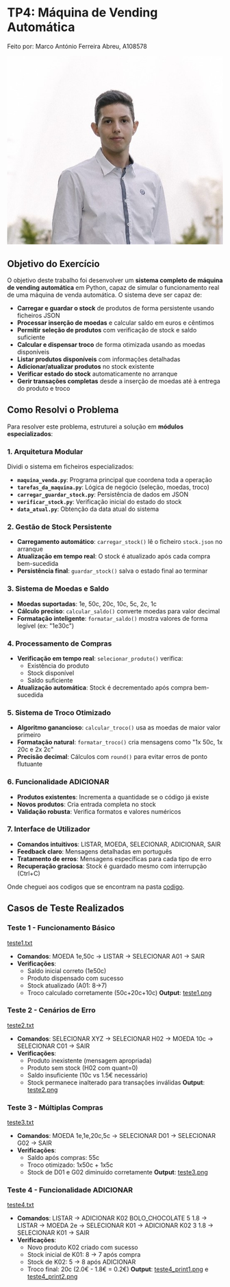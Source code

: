# TP4: Máquina de Vending Automática
Feito por:
Marco António Ferreira Abreu, A108578

![image_alt](https://github.com/MarcoAbreu11/PLC2025/blob/main/Imagem/minha_imagem.jpg?raw=true)

## **Objetivo do Exercício**

O objetivo deste trabalho foi desenvolver um **sistema completo de máquina de vending automática** em Python, capaz de simular o funcionamento real de uma máquina de venda automática. O sistema deve ser capaz de:

- **Carregar e guardar o stock** de produtos de forma persistente usando ficheiros JSON
- **Processar inserção de moedas** e calcular saldo em euros e cêntimos
- **Permitir seleção de produtos** com verificação de stock e saldo suficiente
- **Calcular e dispensar troco** de forma otimizada usando as moedas disponíveis
- **Listar produtos disponíveis** com informações detalhadas
- **Adicionar/atualizar produtos** no stock existente
- **Verificar estado do stock** automaticamente no arranque
- **Gerir transações completas** desde a inserção de moedas até à entrega do produto e troco

## **Como Resolvi o Problema**

Para resolver este problema, estruturei a solução em **módulos especializados**:

### 1. **Arquitetura Modular**
Dividi o sistema em ficheiros especializados:
- **`maquina_venda.py`**: Programa principal que coordena toda a operação
- **`tarefas_da_maquina.py`**: Lógica de negócio (seleção, moedas, troco)
- **`carregar_guardar_stock.py`**: Persistência de dados em JSON
- **`verificar_stock.py`**: Verificação inicial do estado do stock
- **`data_atual.py`**: Obtenção da data atual do sistema

### 2. **Gestão de Stock Persistente**
- **Carregamento automático**: `carregar_stock()` lê o ficheiro `stock.json` no arranque
- **Atualização em tempo real**: O stock é atualizado após cada compra bem-sucedida
- **Persistência final**: `guardar_stock()` salva o estado final ao terminar

### 3. **Sistema de Moedas e Saldo**
- **Moedas suportadas**: 1e, 50c, 20c, 10c, 5c, 2c, 1c
- **Cálculo preciso**: `calcular_saldo()` converte moedas para valor decimal
- **Formatação inteligente**: `formatar_saldo()` mostra valores de forma legível (ex: "1e30c")

### 4. **Processamento de Compras**
- **Verificação em tempo real**: `selecionar_produto()` verifica:
  - Existência do produto
  - Stock disponível
  - Saldo suficiente
- **Atualização automática**: Stock é decrementado após compra bem-sucedida

### 5. **Sistema de Troco Otimizado**
- **Algoritmo ganancioso**: `calcular_troco()` usa as moedas de maior valor primeiro
- **Formatação natural**: `formatar_troco()` cria mensagens como "1x 50c, 1x 20c e 2x 2c"
- **Precisão decimal**: Cálculos com `round()` para evitar erros de ponto flutuante

### 6. **Funcionalidade ADICIONAR**
- **Produtos existentes**: Incrementa a quantidade se o código já existe
- **Novos produtos**: Cria entrada completa no stock
- **Validação robusta**: Verifica formatos e valores numéricos

### 7. **Interface de Utilizador**
- **Comandos intuitivos**: LISTAR, MOEDA, SELECIONAR, ADICIONAR, SAIR
- **Feedback claro**: Mensagens detalhadas em português
- **Tratamento de erros**: Mensagens específicas para cada tipo de erro
- **Recuperação graciosa**: Stock é guardado mesmo com interrupção (Ctrl+C)

Onde cheguei aos codigos que se encontram na pasta [codigo](https://github.com/MarcoAbreu11/PLC2025/tree/main/TP4/codigo).

## **Casos de Teste Realizados**

### **Teste 1 - Funcionamento Básico**
[teste1.txt](Teste/teste1.txt)
- **Comandos**: MOEDA 1e,50c → LISTAR → SELECIONAR A01 → SAIR
- **Verificações**: 
  - Saldo inicial correto (1e50c)
  - Produto dispensado com sucesso
  - Stock atualizado (A01: 8→7)
  - Troco calculado corretamente (50c+20c+10c)
**Output**: [teste1.png](Teste/teste1.png)

### **Teste 2 - Cenários de Erro**
[teste2.txt](Teste/teste2.txt)
- **Comandos**: SELECIONAR XYZ → SELECIONAR H02 → MOEDA 10c → SELECIONAR C01 → SAIR
- **Verificações**:
  - Produto inexistente (mensagem apropriada)
  - Produto sem stock (H02 com quant=0)
  - Saldo insuficiente (10c vs 1.5€ necessário)
  - Stock permanece inalterado para transações inválidas
**Output**: [teste2.png](Teste/teste2.png)

### **Teste 3 - Múltiplas Compras**
[teste3.txt](Teste/teste3.txt)
- **Comandos**: MOEDA 1e,1e,20c,5c → SELECIONAR D01 → SELECIONAR G02 → SAIR
- **Verificações**:
  - Saldo após compras: 55c
  - Troco otimizado: 1x50c + 1x5c
  - Stock de D01 e G02 diminuído corretamente
**Output**: [teste3.png](Teste/teste3.png)

### **Teste 4 - Funcionalidade ADICIONAR**
[teste4.txt](Teste/teste4.txt)
- **Comandos**: LISTAR → ADICIONAR K02 BOLO_CHOCOLATE 5 1.8 → LISTAR → MOEDA 2e → SELECIONAR K01 → ADICIONAR K02 3 1.8 → SELECIONAR K01 → SAIR
- **Verificações**:
  - Novo produto K02 criado com sucesso
  - Stock inicial de K01: 8 → 7 após compra
  - Stock de K02: 5 → 8 após ADICIONAR
  - Troco final: 20c (2.0€ - 1.8€ = 0.2€)
**Output**: [teste4_print1.png](Teste/teste4_print1.png) e [teste4_print2.png](Teste/teste4_print2.png)

